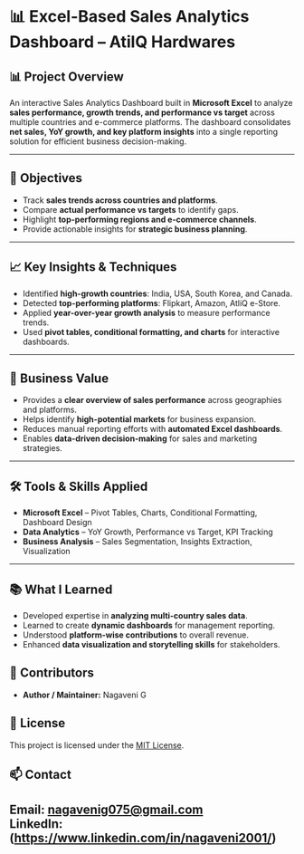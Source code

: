 
# 📊 Excel-Based Sales Analytics Dashboard – AtilQ Hardwares

## 📊 Project Overview

An interactive Sales Analytics Dashboard built in **Microsoft Excel** to analyze **sales performance, growth trends, and performance vs target** across multiple countries and e-commerce platforms. The dashboard consolidates **net sales, YoY growth, and key platform insights** into a single reporting solution for efficient business decision-making.

---

## 🎯 Objectives

* Track **sales trends across countries and platforms**.
* Compare **actual performance vs targets** to identify gaps.
* Highlight **top-performing regions and e-commerce channels**.
* Provide actionable insights for **strategic business planning**.

---

## 📈 Key Insights & Techniques

* Identified **high-growth countries**: India, USA, South Korea, and Canada.
* Detected **top-performing platforms**: Flipkart, Amazon, AtliQ e-Store.
* Applied **year-over-year growth analysis** to measure performance trends.
* Used **pivot tables, conditional formatting, and charts** for interactive dashboards.

---

## 💼 Business Value

* Provides a **clear overview of sales performance** across geographies and platforms.
* Helps identify **high-potential markets** for business expansion.
* Reduces manual reporting efforts with **automated Excel dashboards**.
* Enables **data-driven decision-making** for sales and marketing strategies.

---

## 🛠️ Tools & Skills Applied

* **Microsoft Excel** – Pivot Tables, Charts, Conditional Formatting, Dashboard Design
* **Data Analytics** – YoY Growth, Performance vs Target, KPI Tracking
* **Business Analysis** – Sales Segmentation, Insights Extraction, Visualization

---

## 📚 What I Learned

* Developed expertise in **analyzing multi-country sales data**.
* Learned to create **dynamic dashboards** for management reporting.
* Understood **platform-wise contributions** to overall revenue.
* Enhanced **data visualization and storytelling skills** for stakeholders.


## 👥 Contributors

* **Author / Maintainer:** Nagaveni G

## 📄 License

This project is licensed under the [MIT License](LICENSE).

## 📫 Contact

Email: [nagavenig075@gmail.com](mailto:nagavenig075@gmail.com)  
LinkedIn: (https://www.linkedin.com/in/nagaveni2001/)
--

